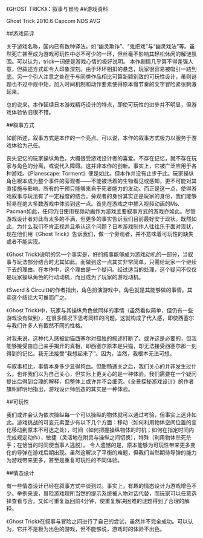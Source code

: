 《GHOST TRICK》：叙事与冒险
##游戏资料


Ghost Trick 2010.6 Capcom NDS AVG


##游戏简评

关于游戏名称，国内已有数种译法。如“幽灵欺诈”、“鬼把戏”与“幽灵戏法”等。虽然死亡甚至成为游戏可玩性中必不可少的一环，但丝毫不影响其轻松休闲的解谜氛围。可以认为，trick一词便是游戏心情的极好说明。
本作剧情几乎算不得差强人意，但叙述方式却令人印象深刻。由于环环相扣的悬念，玩家很容易被吸引一路到底。另一个引人注意之处在于与同类作品相比可算新颖别致的可玩性设计，虽则谜题也不过中规中矩，加入时间机制和动作要素使得原本慢节奏的文字冒险紧张刺激起来。

总的说来，本作延续日本游戏精巧设计的特点，即使可玩性的进步并不明显，但游戏体验依旧很不错。


##叙事方式

如前所述，叙事方式是本作的一个亮点。可以说，本作的叙事方式极力以服务于游戏体验为己任。

丧失记忆的玩家操纵角色，大概很受游戏设计者的喜爱。不存在记忆，就不存在玩家与角色的分离，或说代入障碍。这并非本作的创新。事实上，它被广泛应用于各种游戏。《Planescape: Torment》便是如此。但本作并没有止步于此。玩家操纵角色根本成为整个事件的旁观者——不能被活着的生物看见或感知，更不可能对其直接施与影响。所有的干预只能够来自于死者能力的发动。而正是这一点，使得游戏叙事与玩法有了一定程度的结合。旁观者的身份其实正是玩家的身份，我们能够轻易在绝大多数游戏中体验到这一点。首先在游戏之中插入视频动画的Ms. Pacman如此，任何仍旧使用视频动画作为游戏主要叙事方式的游戏亦如此。尽管游戏设计者对此有太多的不满，但更多的事实告诉我们目前最好安于现状。既然如此，为什么我们不肯正视并且承认这个问题？日本游戏制作人往往乐于面对现状，现在他们用《Ghost Trick》告诉我们，做一个旁观者，并不意味着可玩性的缺失或者不能实现。

《Ghost Trick》说明的另一个事实是，好的叙事能够成为游戏动机的一部分，当叙事与玩法部分结合时尤其如此。而做到这一点其实非常简单，只需给玩家一个继续下去的理由。在本作中，这个理由是一个疑问。经过适当的处理，这个疑问不仅仅是玩家操纵角色的行动动机，而且成为了玩家的游戏动机。

《Sword & Circuit》的作者指出，角色扮演游戏中，角色就是其能够做的事情。其实这个结论大可推而广之。

《Ghost Trick》中，玩家与其操纵角色做同样的事情（虽然看似简单，但仍有一些游戏没有做到），在很多情况下思考同样的问题。这就构成了代入感，即使西塞尔与我们许多人有截然不同的性格。

对我来说，这种代入感被幼猫西塞尔对孤独的叙述打断了。或许这是必要的，但我能够接受由自己亲手揭开的真相，即西塞尔原本是只猫，却无法接受西塞尔那一刻得到的记忆。我无法接受“我想起来了”。因为，当然，我根本无法可想。

与叙事相比，事情本身多少显得狗血。但酣畅通关之后，我们关心的并非发生过什么。也许我们以为自己关心，但实际上更关心的是一种体验。我们需要在一个疑问提出后得到合理的解释，但整体上或许并不会细究。《全景探秘游戏设计》的作者旗帜鲜明地指出，游戏设计师创造的其实是一种体验。


##可玩性

我们或许会认为依次操纵每一个可以操纵的物体就可以通过考验，但事实上远非如此。游戏挑战的可变元素至少有以下几个方面：移动（如何利用物体空间位置的变化移动到原本不可达之处），时间（如何把握操纵物体的时机；如何在指定时间内完成规定动作），敏捷（灵活地在附灵与操纵之间切换），特殊（利用物体杀死杀手；在恰当的时间使当事人逃脱）。
令人遗憾的是，原本能够为可玩性带来更多变化的导弹在游戏后期出现。虽然这解决了平衡的难题，但我们当然期待导弹的能力为游戏带来更多，甚至是重复可玩性的不同体验。


##情态设计

有一些情态设计已经在叙事方式中谈到过。事实上，有趣的情态设计为游戏增色不少。举例来说，冒险游戏理所当然的提示系统被人物对话代替，而玩家可以任意选择查看与否。又如可重复返回前4分钟，使重复解决困难的谜题得到了合理的解释。

《Ghost Trick》在叙事与冒险之间进行了自己的尝试，虽然并不完全成功。可以认为，它并不是极为出色的游戏，但不能够说，游戏时的体验不出色。